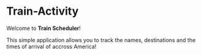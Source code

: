 # Train-Activity

Welcome to __Train Scheduler__!  

This simple application allows you to track the names, destinations and the times of arrival
of accross America!
